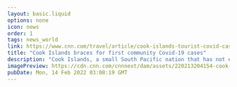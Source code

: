 ```yaml
---
layout: basic.liquid
options: none
icon: news
order: 1
tags: news_world
link: https://www.cnn.com/travel/article/cook-islands-tourist-covid-cases/index.html
title: "Cook Islands braces for first community Covid-19 cases"
description: "Cook Islands, a small South Pacific nation that has not experienced Covid-19 in its community, is readying for its first coronavirus infections after an infected traveler visited, Prime Minister Mark Brown said on Sunday."
imagePreview: https://cdn.cnn.com/cnnnext/dam/assets/220213204154-cook-islands-tourist-covid-cases-video-synd-2.jpg
pubDate: Mon, 14 Feb 2022 03:08:19 GMT
---
```

